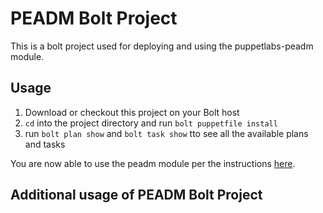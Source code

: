 # PEADM Bolt Project

This is a bolt project used for deploying and using the puppetlabs-peadm module.

## Usage

1. Download or checkout this project on your Bolt host
2. `cd` into the project directory and run `bolt puppetfile install`
3. run `bolt plan show` and `bolt task show` tto see all the available plans and tasks
   
You are now able to use the peadm module per the instructions [here](https://github.com/puppetlabs/puppetbs-peadm/blob/master/README.md).

## Additional usage of PEADM Bolt Project
